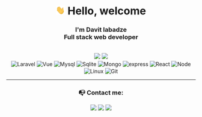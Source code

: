 


<h1 align="center">
<img src="https://raw.githubusercontent.com/ABSphreak/ABSphreak/master/gifs/Hi.gif" width="24px" height="24px"> Hello, welcome</h1>
<h3 align="center">I'm Davit labadze<br> Full stack web developer</h3>

<div style="display: inline_block"><br>

<div align="center">
<!-- ![Davit's GitHub stats]([https://github-readme-stats.vercel.app/api?username=anuraghazra&count_private=true](https://github-readme-stats.vercel.app/api?username=davitlabadze&show_icons=true&theme=dark) -->
<!--   ![Davit's GitHub stats](https://github-readme-stats.vercel.app/api?username=davitlabadze&show_icons=true&theme=dark) -->
<img height="180em" src="https://github-readme-stats.vercel.app/api?username=davitlabadze&show_icons=true&theme=dark"/>
<!-- <img height="180em" src="https://github-readme-stats.vercel.app/api?username=davitlabadze&show_icons=true&theme=dark"/> -->
<img height="180em" src="https://github-readme-stats.vercel.app/api/top-langs/?username=davitlabadze&layout=compact&langs_count=7&theme=dark"/> 

</br>
<!-- <img align="center" alt="HTML5" height="30" widht="40" src="https://cdn.jsdelivr.net/gh/devicons/devicon/icons/html5/html5-original.svg"> -->
<!-- <img align="center" alt="CSS3" height="30" wight="40" src="https://cdn.jsdelivr.net/gh/devicons/devicon/icons/css3/css3-original.svg"> -->
<!-- <img align="center" alt="JavaScript" height="30" wight="40" src="https://cdn.jsdelivr.net/gh/devicons/devicon/icons/javascript/javascript-original.svg"/> -->
<img align="center" alt="Laravel" height="30" wight="40" src="https://cdn.worldvectorlogo.com/logos/laravel-2.svg"/>
<img align="center" alt="Vue" height="30" wight="40" src="https://cdn.jsdelivr.net/gh/devicons/devicon/icons/vuejs/vuejs-original.svg"/>
<img align="center" alt="Mysql" height="40" wight="50" src="https://cdn.jsdelivr.net/gh/devicons/devicon/icons/mysql/mysql-original-wordmark.svg"/>
<img align="center" alt="Sqlite" height="40" wight="50" src="https://cdn.jsdelivr.net/gh/devicons/devicon/icons/sqlite/sqlite-original-wordmark.svg"/>
<img align="center" alt="Mongo" height="30" wight="40" src="https://cdn.jsdelivr.net/gh/devicons/devicon/icons/mongodb/mongodb-original-wordmark.svg"/>
<img align="center" alt="express" height="30" wight="40" src="https://cdn.jsdelivr.net/gh/devicons/devicon/icons/express/express-original-wordmark.svg"/>
<img align="center" alt="React" height="30" wight="40" src="https://cdn.jsdelivr.net/gh/devicons/devicon/icons/react/react-original.svg"/>
<img align="center" alt="Node" height="30" wight="40" src="https://cdn.jsdelivr.net/gh/devicons/devicon/icons/nodejs/nodejs-original.svg"/>
<!-- <img align="center" alt="redux" height="30" wight="40" src="https://cdn.jsdelivr.net/gh/devicons/devicon/icons/redux/redux-original.svg"/> -->
<img align="center" alt="Linux" height="30" wight="40" src="https://cdn.jsdelivr.net/gh/devicons/devicon/icons/linux/linux-original.svg"/>
<img align="center" alt="Git" height="30" wight="40" src="https://cdn.jsdelivr.net/gh/devicons/devicon/icons/git/git-original.svg"/>

<!-- <img align="center" alt="Typescript" height="30" wight="40" src="https://cdn.jsdelivr.net/gh/devicons/devicon/icons/typescript/typescript-original.svg"/> -->
<!-- <img align="center" alt="Next" height="30" wight="40" src="https://cdn.jsdelivr.net/gh/devicons/devicon/icons/nextjs/nextjs-original.svg"/> -->
<!-- <img align="center" alt="Nuxt" height="30" wight="40" src="https://cdn.jsdelivr.net/gh/devicons/devicon/icons/nuxtjs/nuxtjs-original.svg"/> -->
<!-- <img align="center" alt="php" height="30" wight="40" src="https://cdn.jsdelivr.net/gh/devicons/devicon/icons/php/php-original.svg"/> -->
<!-- <img align="center" alt="Livewire" height="30" wight="40" src="https://avatars.githubusercontent.com/u/51960834?s=200&v=4"/> -->

</div>
<hr> </hr>
</p>
<h3 align="center">📭 Contact me:</h3>

<p align="center">
<a href="https://www.linkedin.com/in/davit-labadze-03a09678/" target="_blank"><img src="https://img.shields.io/badge/LinkedIn-0077B5?style=for-the-badge&logo=linkedin&logoColor=white"></a> 
<a href ="mailto:labadzedato18@gmail.com" target="_blank"><img src="https://img.shields.io/badge/Gmail-D14836?style=for-the-badge&logo=gmail&logoColor=white"></a>
<a href ="https://twitter.com/David47306139" target="_blank"><img src="https://img.shields.io/badge/Twitter-00acee?style=for-the-badge&logo=twitter&logoColor=white"></a>





<!--
**davitlabadze/davitlabadze** is a ✨ _special_ ✨ repository because its `README.md` (this file) appears on your GitHub profile.

Here are some ideas to get you started:

- 🔭 I’m currently working on ...
- 🌱 I’m currently learning ...
- 👯 I’m looking to collaborate on ...
- 🤔 I’m looking for help with ...
- 💬 Ask me about ...
- 📫 How to reach me: ...
- 😄 Pronouns: ...
- ⚡ Fun fact: ...
-->
